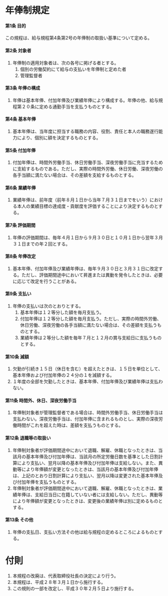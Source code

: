 # 年俸制規定

#### 第1条 目的

この規程は、給与規程第4条第2号の年俸制の取扱い基準について定める。

#### 第2条 対象者

1. 年俸制の適用対象者は、次の各号に掲げる者とする。
    1. 個別の労働契約にて給与の支払いを年俸制と定めた者
    1. 管理監督者 

#### 第3条 年俸の構成

1. 年俸は基本年俸、付加年俸及び業績年俸により構成する。年俸の他、給与規程第２０条に定める通勤手当を支払うものとする。 

#### 第4条 基本年俸

1. 基本年俸は、当年度に担当する職務の内容、役割、責任と本人の職務遂行能力により、個別に額を決定するものとする。 

#### 第5条 付加年俸

1. 付加年俸は、時間外労働手当、休日労働手当、深夜労働手当に充当するために支給するものである。ただし、実際の時間外労働、休日労働、深夜労働の各手当額に満たない場合は、その差額を支給するものとする。

#### 第6条 業績年俸

1. 業績年俸は、前年度（前年８月１日から当年７月３１日までをいう）における本人の業績目標の達成度・貢献度を評価することにより決定するものとする。

#### 第7条 評価期間

1. 年俸の評価期間は、毎年４月１日から９月３０日と１０月１日から翌年３月３１日までの年２回とする。

#### 第8条 年俸改定

1. 基本年俸、付加年俸及び業績年俸は、毎年９月３０日と３月３１日に改定する。ただし、評価期間途中において昇進または異動を発令したときは、必要に応じて改定を行うことがある。

#### 第9条 支払い

1. 年俸の支払いは次のとおりとする。
    1. 基本年俸は１２等分した額を毎月支払う。
    1. 付加年俸は１２等分した額を毎月支払う。ただし、実際の時間外労働、休日労働、深夜労働の各手当額に満たない場合は、その差額を支払うものとする。
    1. 業績年俸は２等分した額を毎年７月と１２月の賞与支給日に支払うものとする。

#### 第10条 減額

1. 欠勤が引続き１５日（休日を含む）を超えたときは、１５日を単位として、基本年俸および付加年俸の２４分の１を減額する。
1. １年度の全部を欠勤したときは、基本年俸、付加年俸及び業績年俸は支払わない。

#### 第11条 時間外、休日、深夜労働手当

1. 年俸制対象者が管理監督者である場合は、時間外労働手当、休日労働手当は支払わない。深夜労働手当は、付加年俸に含まれるものとし、実際の深夜労働時間がこれを超えた時は、差額を支払うものとする。

#### 第12条 退職等の取扱い

1. 年俸制対象者が評価期間途中において退職、解雇、休職となったときは、当該月の基本年俸及び付加年俸は、当該月の所定労働日数を基準とした日割計算により支払い、翌月以降の基本年俸及び付加年俸は支給しない。また、異動等により年俸額が変更となったときは、当該月の基本年俸及び付加年俸は、上記のとおり日割計算により支払い、翌月以降は変更された基本年俸及び付加年俸を支払うものとする。
1. 年俸制対象者が評価期間途中において退職、解雇、休職となったときは、業績年俸は、支給日当日に在籍していない者には支給しない。ただし、異動等により年俸額が変更となったときは、変更後の業績年俸は別に定めるものとする。 

#### 第13条 その他

1. 年俸の支払日、支払い方法その他は給与規程の定めるところによるものとする。

# 付則

1. 本規程の改廃は、代表取締役社長の決定により行う。
1. 本規程は、平成２８年３月１日から施行する。
1. この規則の一部を改定し、平成３０年２月５日より施行する。 
